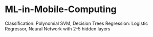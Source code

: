 # ML-in-Mobile-Computing

Classification: Polynomial SVM, Decision Trees 
Regression: Logistic Regressor, Neural Network with 2-5 hidden layers